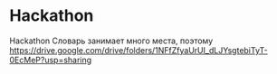 # Hackathon
Hackathon
Словарь занимает много места, поэтому https://drive.google.com/drive/folders/1NFfZfyaUrUI_dLJYsgtebiTyT-0EcMeP?usp=sharing
